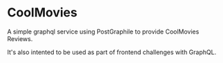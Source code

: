 # CoolMovies

A simple graphql service using PostGraphile to provide CoolMovies Reviews.

It's also intented to be used as part of frontend challenges with GraphQL.